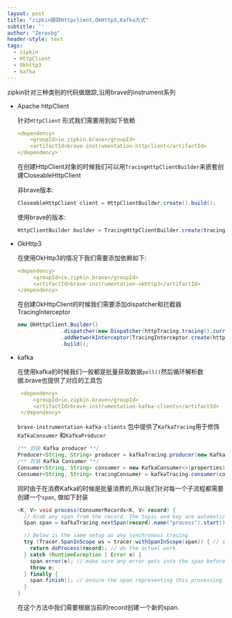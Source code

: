 ```yaml
---
layout: post
title: "zipkin跟踪Httpclient,OkHttp3,Kafka方式"
subtitle: ''
author: "Zerosbg"
header-style: text
tags:
  - zipkin
  - HttpClient
  - Okhttp3
  - kafka
---
```


zipkin针对三种类别的代码做跟踪,沿用brave的instrument系列

* Apache httpClient

  针对`HttpClient` 形式我们需要用到如下依赖

  ```yml
  <dependency>
      <groupId>io.zipkin.brave</groupId>
      <artifactId>brave-instrumentation-httpclient</artifactId>
  </dependency>
  ```

  在创建HttpClient对象的时候我们可以用`TracingHttpClientBuilder`来嵌套创建CloseableHttpClient

  非brave版本:

  ```java
  CloseableHttpClient client = HttpClientBuilder.create().build();
  ```

  使用brave的版本:

  ```java
  HttpClientBuilder builder = TracingHttpClientBuilder.create(tracing).build();
  ```

* OkHttp3

  在使用OkHttp3的情况下我们需要添加依赖如下:

  ```yml
  <dependency>
       <groupId>io.zipkin.brave</groupId>
       <artifactId>brave-instrumentation-okhttp3</artifactId>
  </dependency>
  ```

  在创建OkHttpClient的时候我们需要添加dispatcher和拦截器TracingInterceptor

  ```java
  new OkHttpClient.Builder()
                .dispatcher(new Dispatcher(httpTracing.tracing().currentTraceContext().executorService(new Dispatcher().executorService())))
                .addNetworkInterceptor(TracingInterceptor.create(httpTracing))
                .build();
  ```

* kafka

  在使用kafka的时候我们一般都是批量获取数据`poll()`然后循环解析数据.brave也提供了对应的工具包

  ```yml
   <dependency>
       <groupId>io.zipkin.brave</groupId>
       <artifactId>brave-instrumentation-kafka-clients</artifactId>
   </dependency>
  ```

  `brave-instrumentation-kafka-clients` 包中提供了`KafkaTracing`用于修饰`KafkaConsumer` 和`KafkaProducer`

  ```java
  /** 封装 Kafka producer **/
  Producer<String, String> producer = kafkaTracing.producer(new KafkaProducer<>(props));
  /** 封装 Kafka Consumer **/
  Consumer<String, String> consumer = new KafkaConsumer<>(properties);
  Consumer<String, String> tracingConsumer = kafkaTracing.consumer(consumer);
  ```

  同时由于在消费Kafka的时候是批量消费的,所以我们针对每一个子流程都需要创建一个`span`, 做如下封装

  ```java
  <K, V> void process(ConsumerRecords<K, V> record) {
    // Grab any span from the record. The topic and key are automatically tagged
    Span span = kafkaTracing.nextSpan(record).name("process").start();
  
    // Below is the same setup as any synchronous tracing
    try (Tracer.SpanInScope ws = tracer.withSpanInScope(span)) { // so logging can see trace ID
      return doProcess(record); // do the actual work
    } catch (RuntimeException | Error e) {
      span.error(e); // make sure any error gets into the span before it is finished
      throw e;
    } finally {
      span.finish(); // ensure the span representing this processing completes.
    }
  }
  ```

  在这个方法中我们需要根据当前的record创建一个新的span.

